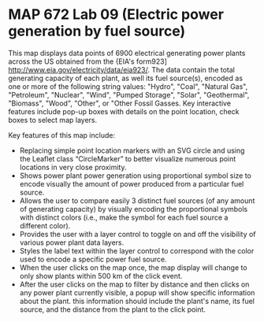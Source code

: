 # MAP 672 Lab 09 (Electric power generation by fuel source)

This map displays data points of 6900 electrical generating power plants across the US obtained from the {EIA's form923] <a href="/">http://www.eia.gov/electricity/data/eia923/</a>. The data contain the total generating capacity of each plant, as well its fuel source(s), encoded as one or more of the following string values: "Hydro", "Coal", "Natural Gas", "Petroleum", "Nuclear", "Wind", "Pumped Storage", "Solar", "Geothermal", "Biomass", "Wood", "Other", or "Other Fossil Gasses.
Key interactive features include pop-up boxes with details on the point location, check boxes to select map layers.

<p>Key features of this map include:
  <ul>
  <li>Replacing simple point location markers with an SVG circle and using the Leaflet class “CircleMarker” to better visualize numerous point locations in very close proximity.</li>
  <li>Shows power plant power generation using proportional symbol size to encode visually the amount of power produced from a particular fuel source.</li>
  <li>Allows the user to compare easily 3 distinct fuel sources (of any amount of generating capacity) by visually encoding the proportional symbols with distinct colors (i.e., make the symbol for each fuel source a different color).</li>
  <li>Provides the user with a layer control to toggle on and off the visibility of various power plant data layers.</li>
  <li>Styles the label text within the layer control to correspond with the color used to encode a specific power fuel source.</li>
  <li>When the user clicks on the map once, the map display will change to only show plants within 500 km of the click event.</li>
  <li>After the user clicks on the map to filter by distance and then clicks on any power plant currently visible, a popup will show specific information about the plant. this information should include the plant's name, its fuel source, and the distance from the plant to the click point.</li>
   </ul>
